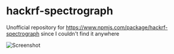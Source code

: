 # hackrf-spectrograph

Unofficial repository for https://www.npmjs.com/package/hackrf-spectrograph since I couldn't find it anywhere

![Screenshot](https://cloud.githubusercontent.com/assets/19723062/15797646/620e2232-29d4-11e6-9cf0-94797f15be77.gif)
